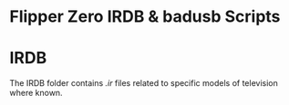 # Flipper Zero IRDB & badusb Scripts

# IRDB

The IRDB folder contains _.ir_ files related to specific models of television where known.
